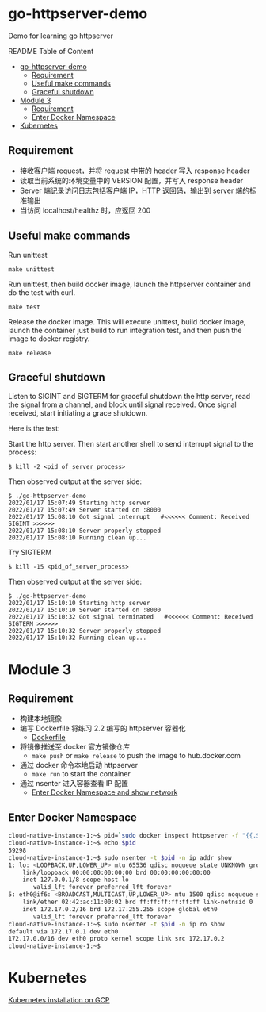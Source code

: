 # go-httpserver-demo
Demo for learning go httpserver

README Table of Content
- [go-httpserver-demo](#go-httpserver-demo)
  - [Requirement](#requirement)
  - [Useful make commands](#useful-make-commands)
  - [Graceful shutdown](#graceful-shutdown)
- [Module 3](#module-3)
  - [Requirement](#requirement-1)
  - [Enter Docker Namespace](#enter-docker-namespace)
- [Kubernetes](#kubernetes)
## Requirement

- 接收客户端 request，并将 request 中带的 header 写入 response header
- 读取当前系统的环境变量中的 VERSION 配置，并写入 response header
- Server 端记录访问日志包括客户端 IP，HTTP 返回码，输出到 server 端的标准输出
- 当访问 localhost/healthz 时，应返回 200

## Useful make commands

Run unittest
```
make unittest
```

Run unittest, then build docker image, launch the httpserver container and do the
test with curl.
```
make test
```

Release the docker image. This will execute unittest, build docker image, launch 
the container just build to run integration test, and then push the image to docker
registry.
```
make release
```

## Graceful shutdown

Listen to SIGINT and SIGTERM for graceful shutdown the http server, read the 
signal from a channel, and block until signal received. Once signal received, 
start initiating a grace shutdown.

Here is the test:

Start the http server. Then start another shell to send interrupt signal to the process:
```
$ kill -2 <pid_of_server_process>
```

Then observed output at the server side:
```
$ ./go-httpserver-demo
2022/01/17 15:07:49 Starting http server
2022/01/17 15:07:49 Server started on :8000
2022/01/17 15:08:10 Got signal interrupt   #<<<<<< Comment: Received SIGINT >>>>>>
2022/01/17 15:08:10 Server properly stopped
2022/01/17 15:08:10 Running clean up...
```

Try SIGTERM
```
$ kill -15 <pid_of_server_process>
```

Then observed output at the server side:
```
$ ./go-httpserver-demo
2022/01/17 15:10:10 Starting http server
2022/01/17 15:10:10 Server started on :8000
2022/01/17 15:10:32 Got signal terminated   #<<<<<< Comment: Received SIGTERM >>>>>>
2022/01/17 15:10:32 Server properly stopped
2022/01/17 15:10:32 Running clean up...
```

# Module 3

## Requirement
- 构建本地镜像
- 编写 Dockerfile 将练习 2.2 编写的 httpserver 容器化
  - [Dockerfile](Dockerfile)
- 将镜像推送至 docker 官方镜像仓库
  - `make push` or `make release` to push the image to hub.docker.com
- 通过 docker 命令本地启动 httpserver
  - `make run` to start the container
- 通过 nsenter 进入容器查看 IP 配置
  - [Enter Docker Namespace and show network](#enter-docker-namespace)


## Enter Docker Namespace

```sh
cloud-native-instance-1:~$ pid=`sudo docker inspect httpserver -f "{{.State.Pid}}"`
cloud-native-instance-1:~$ echo $pid
59298
cloud-native-instance-1:~$ sudo nsenter -t $pid -n ip addr show
1: lo: <LOOPBACK,UP,LOWER_UP> mtu 65536 qdisc noqueue state UNKNOWN group default qlen 1000
    link/loopback 00:00:00:00:00:00 brd 00:00:00:00:00:00
    inet 127.0.0.1/8 scope host lo
       valid_lft forever preferred_lft forever
5: eth0@if6: <BROADCAST,MULTICAST,UP,LOWER_UP> mtu 1500 qdisc noqueue state UP group default
    link/ether 02:42:ac:11:00:02 brd ff:ff:ff:ff:ff:ff link-netnsid 0
    inet 172.17.0.2/16 brd 172.17.255.255 scope global eth0
       valid_lft forever preferred_lft forever
cloud-native-instance-1:~$ sudo nsenter -t $pid -n ip ro show
default via 172.17.0.1 dev eth0
172.17.0.0/16 dev eth0 proto kernel scope link src 172.17.0.2
cloud-native-instance-1:~$
```

# Kubernetes

[Kubernetes installation on GCP](k8s-install)